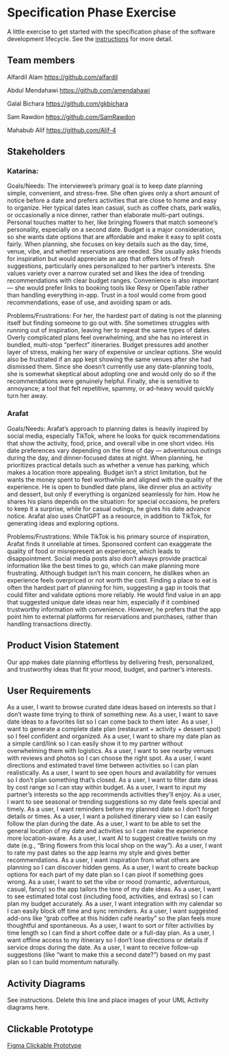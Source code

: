 # Specification Phase Exercise

A little exercise to get started with the specification phase of the software development lifecycle. See the [instructions](instructions.md) for more detail.

## Team members

Alfardil Alam https://github.com/alfardil  

Abdul Mendahawi https://github.com/amendahawi  

Galal Bichara https://github.com/gkbichara  

Sam Rawdon https://github.com/SamRawdon  

Mahabub Alif https://github.com/Alif-4   

## Stakeholders

### Katarina:
Goals/Needs: 
The interviewee’s primary goal is to keep date planning simple, convenient, and stress-free. She often gives only a short amount of notice before a date and prefers activities that are close to home and easy to organize. Her typical dates lean casual, such as coffee chats, park walks, or occasionally a nice dinner, rather than elaborate multi-part outings. Personal touches matter to her, like bringing flowers that match someone’s personality, especially on a second date. Budget is a major consideration, so she wants date options that are affordable and make it easy to split costs fairly. When planning, she focuses on key details such as the day, time, venue, vibe, and whether reservations are needed. She usually asks friends for inspiration but would appreciate an app that offers lots of fresh suggestions, particularly ones personalized to her partner’s interests. She values variety over a narrow curated set and likes the idea of trending recommendations with clear budget ranges. Convenience is also important — she would prefer links to booking tools like Resy or OpenTable rather than handling everything in-app. Trust in a tool would come from good recommendations, ease of use, and avoiding spam or ads.

Problems/Frustrations:
For her, the hardest part of dating is not the planning itself but finding someone to go out with. She sometimes struggles with running out of inspiration, leaving her to repeat the same types of dates. Overly complicated plans feel overwhelming, and she has no interest in bundled, multi-stop “perfect” itineraries. Budget pressures add another layer of stress, making her wary of expensive or unclear options. She would also be frustrated if an app kept showing the same venues after she had dismissed them. Since she doesn’t currently use any date-planning tools, she is somewhat skeptical about adopting one and would only do so if the recommendations were genuinely helpful. Finally, she is sensitive to annoyance; a tool that felt repetitive, spammy, or ad-heavy would quickly turn her away.

### Arafat
Goals/Needs:
Arafat’s approach to planning dates is heavily inspired by social media, especially TikTok, where he looks for quick recommendations that show the activity, food, price, and overall vibe in one short video. His date preferences vary depending on the time of day — adventurous outings during the day, and dinner-focused dates at night. When planning, he prioritizes practical details such as whether a venue has parking, which makes a location more appealing. Budget isn’t a strict limitation, but he wants the money spent to feel worthwhile and aligned with the quality of the experience. He is open to bundled date plans, like dinner plus an activity and dessert, but only if everything is organized seamlessly for him. How he shares his plans depends on the situation: for special occasions, he prefers to keep it a surprise, while for casual outings, he gives his date advance notice. Arafat also uses ChatGPT as a resource, in addition to TikTok, for generating ideas and exploring options.

Problems/Frustrations:
While TikTok is his primary source of inspiration, Arafat finds it unreliable at times. Sponsored content can exaggerate the quality of food or misrepresent an experience, which leads to disappointment. Social media posts also don’t always provide practical information like the best times to go, which can make planning more frustrating. Although budget isn’t his main concern, he dislikes when an experience feels overpriced or not worth the cost. Finding a place to eat is often the hardest part of planning for him, suggesting a gap in tools that could filter and validate options more reliably. He would find value in an app that suggested unique date ideas near him, especially if it combined trustworthy information with convenience. However, he prefers that the app point him to external platforms for reservations and purchases, rather than handling transactions directly.

## Product Vision Statement

Our app makes date planning effortless by delivering fresh, personalized, and trustworthy ideas that fit your mood, budget, and partner’s interests.

## User Requirements

As a user, I want to browse curated date ideas based on interests so that I don’t waste time trying to think of something new.
As a user, I want to save date ideas to a favorites list so I can come back to them later.
As a user, I want to generate a complete date plan (restaurant + activity + dessert spot) so I feel confident and organized.
As a user, I want to share my date plan as a simple card/link so I can easily show it to my partner without overwhelming them with logistics.
As a user, I want to see nearby venues with reviews and photos so I can choose the right spot.
As a user, I want directions and estimated travel time between activities so I can plan realistically.
As a user, I want to see open hours and availability for venues so I don’t plan something that’s closed.
As a user, I want to filter date ideas by cost range so I can stay within budget.
As a user, I want to input my partner’s interests so the app recommends activities they’ll enjoy.
As a user, I want to see seasonal or trending suggestions so my date feels special and timely.
As a user, I want reminders before my planned date so I don’t forget details or times.
As a user, I want a polished itinerary view so I can easily follow the plan during the date.
As a user, I want to be able to set the general location of my date and activities so I can make the experience more location-aware.
As a user, I want AI to suggest creative twists on my date (e.g., “Bring flowers from this local shop on the way”).
As a user, I want to rate my past dates so the app learns my style and gives better recommendations.
As a user, I want inspiration from what others are planning so I can discover hidden gems.
As a user, I want to create backup options for each part of my date plan so I can pivot if something goes wrong.
As a user, I want to set the vibe or mood (romantic, adventurous, casual, fancy) so the app tailors the tone of my date ideas.
As a user, I want to see estimated total cost (including food, activities, and extras) so I can plan my budget accurately.
As a user, I want integration with my calendar so I can easily block off time and sync reminders.
As a user, I want suggested add-ons like “grab coffee at this hidden café nearby” so the plan feels more thoughtful and spontaneous.
As a user, I want to sort or filter activities by time length so I can find a short coffee date or a full-day plan.
As a user, I want offline access to my itinerary so I don’t lose directions or details if service drops during the date.
As a user, I want to receive follow-up suggestions (like “want to make this a second date?”) based on my past plan so I can build momentum naturally.

## Activity Diagrams

See instructions. Delete this line and place images of your UML Activity diagrams here.

## Clickable Prototype

[Figma Clickable Prototype](https://www.figma.com/design/L0lrg8xZViNMR8RQ9ltLTR/wireframe?node-id=0-1&p=f&t=Az4c8fRPl226IJbD-0)
